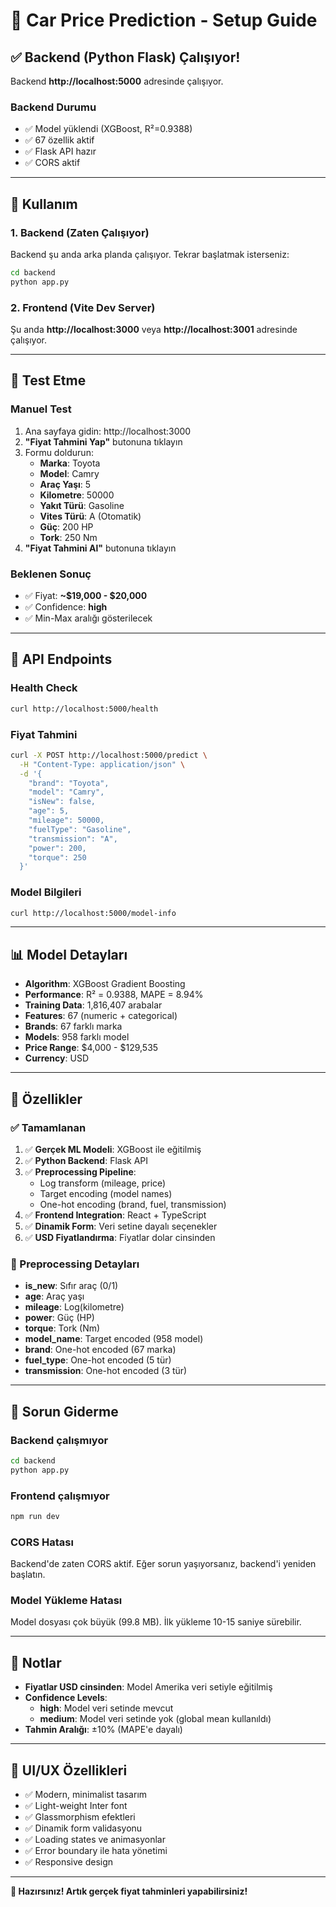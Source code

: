 # 🚗 Car Price Prediction - Setup Guide

## ✅ Backend (Python Flask) Çalışıyor!

Backend **http://localhost:5000** adresinde çalışıyor.

### Backend Durumu
- ✅ Model yüklendi (XGBoost, R²=0.9388)
- ✅ 67 özellik aktif
- ✅ Flask API hazır
- ✅ CORS aktif

---

## 🚀 Kullanım

### 1. Backend (Zaten Çalışıyor)
Backend şu anda arka planda çalışıyor. Tekrar başlatmak isterseniz:

```bash
cd backend
python app.py
```

### 2. Frontend (Vite Dev Server)
Şu anda **http://localhost:3000** veya **http://localhost:3001** adresinde çalışıyor.

---

## 🧪 Test Etme

### Manuel Test
1. Ana sayfaya gidin: http://localhost:3000
2. **"Fiyat Tahmini Yap"** butonuna tıklayın
3. Formu doldurun:
   - **Marka**: Toyota
   - **Model**: Camry
   - **Araç Yaşı**: 5
   - **Kilometre**: 50000
   - **Yakıt Türü**: Gasoline
   - **Vites Türü**: A (Otomatik)
   - **Güç**: 200 HP
   - **Tork**: 250 Nm
4. **"Fiyat Tahmini Al"** butonuna tıklayın

### Beklenen Sonuç
- ✅ Fiyat: **~$19,000 - $20,000**
- ✅ Confidence: **high**
- ✅ Min-Max aralığı gösterilecek

---

## 🔧 API Endpoints

### Health Check
```bash
curl http://localhost:5000/health
```

### Fiyat Tahmini
```bash
curl -X POST http://localhost:5000/predict \
  -H "Content-Type: application/json" \
  -d '{
    "brand": "Toyota",
    "model": "Camry",
    "isNew": false,
    "age": 5,
    "mileage": 50000,
    "fuelType": "Gasoline",
    "transmission": "A",
    "power": 200,
    "torque": 250
  }'
```

### Model Bilgileri
```bash
curl http://localhost:5000/model-info
```

---

## 📊 Model Detayları

- **Algorithm**: XGBoost Gradient Boosting
- **Performance**: R² = 0.9388, MAPE = 8.94%
- **Training Data**: 1,816,407 arabalar
- **Features**: 67 (numeric + categorical)
- **Brands**: 67 farklı marka
- **Models**: 958 farklı model
- **Price Range**: $4,000 - $129,535
- **Currency**: USD

---

## 🎯 Özellikler

### ✅ Tamamlanan
1. ✅ **Gerçek ML Modeli**: XGBoost ile eğitilmiş
2. ✅ **Python Backend**: Flask API
3. ✅ **Preprocessing Pipeline**: 
   - Log transform (mileage, price)
   - Target encoding (model names)
   - One-hot encoding (brand, fuel, transmission)
4. ✅ **Frontend Integration**: React + TypeScript
5. ✅ **Dinamik Form**: Veri setine dayalı seçenekler
6. ✅ **USD Fiyatlandırma**: Fiyatlar dolar cinsinden

### 🔄 Preprocessing Detayları
- **is_new**: Sıfır araç (0/1)
- **age**: Araç yaşı
- **mileage**: Log(kilometre)
- **power**: Güç (HP)
- **torque**: Tork (Nm)
- **model_name**: Target encoded (958 model)
- **brand**: One-hot encoded (67 marka)
- **fuel_type**: One-hot encoded (5 tür)
- **transmission**: One-hot encoded (3 tür)

---

## 🐛 Sorun Giderme

### Backend çalışmıyor
```bash
cd backend
python app.py
```

### Frontend çalışmıyor
```bash
npm run dev
```

### CORS Hatası
Backend'de zaten CORS aktif. Eğer sorun yaşıyorsanız, backend'i yeniden başlatın.

### Model Yükleme Hatası
Model dosyası çok büyük (99.8 MB). İlk yükleme 10-15 saniye sürebilir.

---

## 📝 Notlar

- **Fiyatlar USD cinsinden**: Model Amerika veri setiyle eğitilmiş
- **Confidence Levels**: 
  - **high**: Model veri setinde mevcut
  - **medium**: Model veri setinde yok (global mean kullanıldı)
- **Tahmin Aralığı**: ±10% (MAPE'e dayalı)

---

## 🎨 UI/UX Özellikleri

- ✅ Modern, minimalist tasarım
- ✅ Light-weight Inter font
- ✅ Glassmorphism efektleri
- ✅ Dinamik form validasyonu
- ✅ Loading states ve animasyonlar
- ✅ Error boundary ile hata yönetimi
- ✅ Responsive design

---

**🚀 Hazırsınız! Artık gerçek fiyat tahminleri yapabilirsiniz!**


